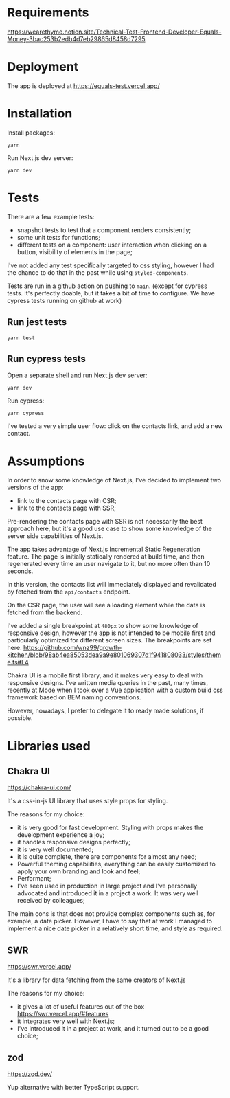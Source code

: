 # Requirements

https://wearethyme.notion.site/Technical-Test-Frontend-Developer-Equals-Money-3bac253b2edb4d7eb29865d8458d7295

# Deployment

The app is deployed at https://equals-test.vercel.app/

# Installation

Install packages:

```
yarn
```

Run Next.js dev server:

```
yarn dev
```

# Tests

There are a few example tests:

- snapshot tests to test that a component renders consistently;
- some unit tests for functions;
- different tests on a component: user interaction when clicking on a button, visibility of elements in the page;

I've not added any test specifically targeted to css styling, however I had the chance to do that in the past while using `styled-components`.

Tests are run in a github action on pushing to `main`. (except for cypress tests. It's perfectly doable, but it takes a bit of time to configure. We have cypress tests running on github at work)

## Run jest tests

```
yarn test
```

## Run cypress tests

Open a separate shell and run Next.js dev server:

```
yarn dev
```

Run cypress:

```
yarn cypress
```

I've tested a very simple user flow: click on the contacts link, and add a new contact.

# Assumptions

In order to snow some knowledge of Next.js, I've decided to implement two versions of the app:

- link to the contacts page with CSR;
- link to the contacts page with SSR;

Pre-rendering the contacts page with SSR is not necessarily the best approach here, but it's a good use case to show some knowledge of the server side capabilities of Next.js.

The app takes advantage of Next.js Incremental Static Regeneration feature. The page is initially statically rendered at build time, and then regenerated every time an user navigate to it, but no more often than 10 seconds.

In this version, the contacts list will immediately displayed and revalidated by fetched from the `api/contacts` endpoint.

On the CSR page, the user will see a loading element while the data is fetched from the backend.

I've added a single breakpoint at `480px` to show some knowledge of responsive design, however the app is not intended to be mobile first and particularly optimized for different screen sizes. The breakpoints are set here: https://github.com/wnz99/growth-kitchen/blob/98ab4ea85053dea9a9e801069307d1f941808033/styles/theme.ts#L4

Chakra UI is a mobile first library, and it makes very easy to deal with responsive designs. I've written media queries in the past, many times, recently at Mode when I took over a Vue application with a custom build css framework based on BEM naming conventions.

However, nowadays, I prefer to delegate it to ready made solutions, if possible.

# Libraries used

## Chakra UI

https://chakra-ui.com/

It's a css-in-js UI library that uses style props for styling.

The reasons for my choice:

- it is very good for fast development. Styling with props makes the development experience a joy;
- it handles responsive designs perfectly;
- it is very well documented;
- it is quite complete, there are components for almost any need;
- Powerful theming capabilities, everything can be easily customized to apply your own branding and look and feel;
- Performant;
- I've seen used in production in large project and I've personally advocated and introduced it in a project a work. It was very well received by colleagues;

The main cons is that does not provide complex components such as, for example, a date picker. However, I have to say that at work I managed to implement a nice date picker in a relatively short time, and style as required.

## SWR

https://swr.vercel.app/

It's a library for data fetching from the same creators of Next.js

The reasons for my choice:

- it gives a lot of useful features out of the box https://swr.vercel.app/#features
- it integrates very well with Next.js;
- I've introduced it in a project at work, and it turned out to be a good choice;

## zod

https://zod.dev/

Yup alternative with better TypeScript support.
